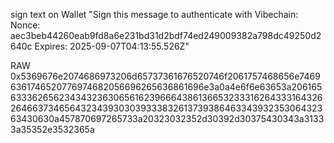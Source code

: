 sign text on Wallet
"Sign this message to authenticate with Vibechain:
Nonce: aec3beb44260eab9fd8a6e231bd31d2bdf74ed249009382a798dc49250d2640c
Expires: 2025-09-07T04:13:55.526Z"

RAW
0x5369676e2074686973206d65737361676520746f2061757468656e74696361746520776974682056696265636861696e3a0a4e6f6e63653a20616563336265623434323630656162396664386136653233316264333164326264663734656432343930303933383261373938646334393235306432363430630a457870697265733a20323032352d30392d30375430343a31333a35352e3532365a